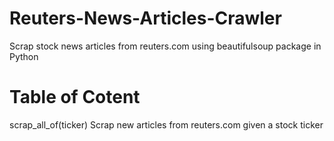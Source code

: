 # Reuters-News-Articles-Crawler
Scrap stock news articles from reuters.com using beautifulsoup package in Python

# Table of Cotent
scrap_all_of(ticker)
Scrap new articles from reuters.com given a stock ticker
